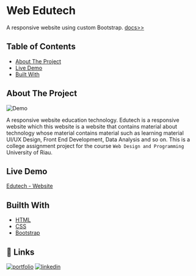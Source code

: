 
# Web Edutech
A responsive website using custom Bootstrap. [docs>>](https://getbootstrap.com/docs/5.1/getting-started/introduction/)


## Table of Contents

 - [About The Project](#about-the-project)
 - [Live Demo](#live-demo)
 - [Built With](https://bulldogjob.com/news/449-how-to-write-a-good-readme-for-your-github-project)


## About The Project

![Demo](video/edutechvideo(2).gif)

A responsive website education technology. Edutech is a responsive website which this website is a website that contains material about technology whose material contains material such as learning material UI/UX Design, Front End Development, Data Analysis and so on. 
This is a college assignment project for the course `Web Design and Programming` University of Riau.

## Live Demo

[Edutech - Website](https://imperiaprestise.github.io/)

## Builth With

- [HTML](https://www.w3schools.com/html/)
- [CSS](https://www.w3schools.com/css/default.asp)
- [Bootstrap](https://getbootstrap.com/docs/5.1/getting-started/introduction/)

## 🔗 Links
[![portfolio](https://img.shields.io/badge/my_portfolio-000?style=for-the-badge&logo=ko-fi&logoColor=white)](https://bit.ly/PortfolioImperiaPrestise)
[![linkedin](https://img.shields.io/badge/linkedin-0A66C2?style=for-the-badge&logo=linkedin&logoColor=white)](https://www.linkedin.com/in/imperiaprestise)

